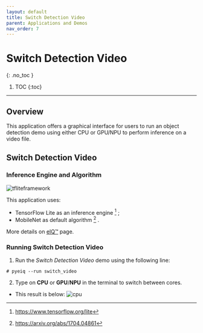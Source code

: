 ```yaml
---
layout: default
title: Switch Detection Video
parent: Applications and Demos
nav_order: 7
---
```


# **Switch Detection Video**
{: .no_toc }

1. TOC
{:toc}
---

## **Overview**

This application offers a graphical interface for users to run an object
detection demo using either CPU or GPU/NPU to perform inference on a video file.

## **Switch Detection Video**

### **Inference Engine and Algorithm**

![tfliteframework][tflite]

This application uses:

 * TensorFlow Lite as an inference engine [^1] ;
 * MobileNet as default algorithm [^2] .

More details on [eIQ™][eiq] page.

### **Running Switch Detection Video**

1. Run the _Switch Detection Video_ demo using the following line:
```console
# pyeiq --run switch_video
```
2. Type on **CPU** or **GPU**/**NPU** in the terminal to switch between cores.

* This result is below:
  ![cpu][switch_detection]

[^1]: https://www.tensorflow.org/lite
[^2]: https://arxiv.org/abs/1704.04861

[switch_detection]: ../media/apps/eIQVideoSwitchCore/switch_detection_resized_logo.gif

[tflite]: https://img.shields.io/badge/TFLite-2.1.0-orange
[eiq]: https://www.nxp.com/design/software/development-software/eiq-ml-development-environment:EIQ
